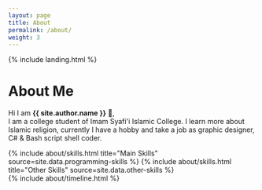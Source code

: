 ```yaml
---
layout: page
title: About
permalink: /about/
weight: 3
---
```


<div class="row">
{% include landing.html %}
</div>

# **About Me**

Hi I am **{{ site.author.name }}** :wave:,<br>
I am a college student of Imam Syafi'i Islamic College. I learn more about Islamic religion, currently I have a hobby and take a job as graphic designer, C# & Bash script shell coder.

<div class="row">
{% include about/skills.html title="Main Skills" source=site.data.programming-skills %}
{% include about/skills.html title="Other Skills" source=site.data.other-skills %}
</div>

<div class="row">
{% include about/timeline.html %}
</div>
